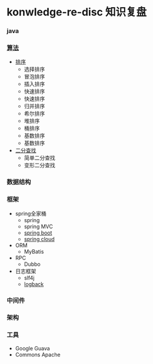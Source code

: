 # konwledge-re-disc 知识复盘

### java

### [算法](https://github.com/wangning1/konwledge-re-disc/tree/master/algorithm)
   - [排序](https://github.com/wangning1/konwledge-re-disc/tree/master/algorithm/01-sort)
        * 选择排序
        * 冒泡排序
        * 插入排序
        * 快速排序
        * 快速排序
        * 归并排序
        * 希尔排序
        * 堆排序
        * 桶排序
        * 基数排序
        * 基数排序
   - [二分查找](https://github.com/wangning1/konwledge-re-disc/tree/master/algorithm/02-binarySearch)
        * 简单二分查找
        * 变形二分查找
        
### 数据结构

### 框架
   - spring全家桶
       * spring
       * spring MVC
       * [spring boot](https://github.com/wangning1/konwledge-re-disc/tree/master/spring-boot)
       * [spring cloud](https://github.com/wangning1/konwledge-re-disc/tree/master/spring-cloud/springclouddemo)
   - ORM
       * MyBatis
   - RPC
       * Dubbo
   - 日志框架
       * slf4j  
       * [logback](https://github.com/wangning1/konwledge-re-disc/tree/master/logback)

### 中间件

### 架构

### 工具
   - Google Guava
   - Commons Apache



